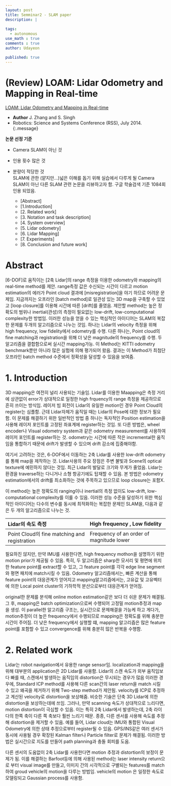 ```yaml
---
layout: post
title: Semminar2 - SLAM paper 
description: |
  
tags:
  - autonomous
use_math : true
comments : true
author: Udayeon

published: true
---
```


# (Review) LOAM: Lidar Odometry and Mapping in Real-time

[LOAM: Lidar Odometry and Mapping in Real-time](https://ieeexplore.ieee.org/document/7995716/metrics#metrics)   
- **Author** J. Zhang and S. Singh
- Robotics: Science and Systems Conference (RSS), July 2014.
{:.message}

**논문 선정 기준**   
* Camera SLAM이 아닌 것
* 인용 횟수 많은 것
* 분량이 적당한 것   
SLAM에 관한 (얕지만...)넓은 이해를 돕기 위해 실습에서 다루게 될 Camera SLAM이 아닌 다른 SLAM 관련 논문을 리뷰하고자 함.
구글 학술검색 기준 1084회 인용 되었음.

  - [Abstract]
  - [1.Introduction]
  - [2. Related work]
  - [3. Notation and task description]
  - [4. System overview]
  - [5. Lidar odometry]
  - [6. Lidar Mapping]
  - [7. Experiments]
  - [8. Conclusion and future work]

# Abstract
[6-DOF]로 움직이는 [2축 Lidar]의 range 측정을 이용한 odometry와 mapping의 real-time method를 제안.
range측정 값은 수신되는 시간이 다르고 motion estimation의 에러가 Point cloud 결과에 [misregistration]을 야기 하므로 어려운 문제임.
지금까지는 오프라인 [batch method]로 일관성 있는 3D map을 구축할 수 있었고 [loop closure]를 이용해 시간에 따른 [drift]를 줄였음.
제안할 method는 높은 정확도의 범위나 inertial(관성)의 측정이 필요없는 low-drift, low-computational complexity한 방법임. 
이러한 성능을 얻을 수 있는 핵심적인 아이디어는 SLAM의 복잡한 문제를 두개의 알고리즘으로 나누는 것임.
하나는 Lidar의 velocity 측정을 위해 high frequency, low fidelity에서 odometry를 수행. 다른 하나는, Point cloud의 fine matching과
registration을 위해 더 낮은 magnitude의 frequency를 수행. 두 알고리즘을 결합함으로써 실시간 mapping가능.
이 Method는 KITTI odometry benchmark뿐만 아니라 많은 실험에 의해 평가되어 왔음. 결과는 이 Method가 최첨단 오프라인 batch method
수준에서 정확성을 달성할 수 있음을 보여줌.

# 1. Introduction
3D mapping은 여전히 널리 사용되는 기술임. Lidar를 이용한 Maapping은 측정 거리에 상관없이 error가 상대적으로 일정한 high frquency의 
range 측정을 제공하므로 흔히 쓰이는 방식임. 레이저 빔 회전이 Lidar의 유일한 motion인 경우 Point Cloud의 register는 심플함. 
근데 Lidar자체가 움직일 때는 Lidar의 Pose에 대한 정보가 필요함. 이 문제를 해결하기 위한 일반적인 방법 중 하나는 독자적인 
Position estimation을 사용해 레이저 포인트를 고정된 좌표계에 register하는 것임. 또 다른 방법은, wheel encoder나 
Visual odometry system과 같은 odometry measurement를 사용하여 레이저 포인트를 register하는 것. odometry는 시간에 따른 
작은 incremental한 움직임을 통합하기 때문에 drift가 발생할 수 있으며 drift 감소에 집중해야함.   
   
여기서 고려하는 것은, 6-DOF에서 이동하는 2축 Lidar를 사용한 low-drift odometry를 통해 map을 제작하는 것.
Lidar사용의 주요 장점은 주변 불빛과 Scene의 optical texture에 예민하지 않다는 것임. 최근 Lidar의 발달로 크기와 무게가 줄었음.
Lidar는 환경을 traverse하는 다니거나 소형 항공기에도 탑재할 수 있음. 
본 방법은 odometry estimation에서의 drift를 최소화하는 것에 주목하고 있으므로 loop closure는 포함X.
   
이 method는 높은 정확도의 ranging이나 inertial의 측정 없이도 low-drift, low-computational complexity를 이룰 수 있음.
이러한 성능 수준을 달성하기 위한 핵심적인 아이디어는 다수의 변수를 동시에 최적화하는 복잡한 문제인 SLAM을, 
다음과 같은 두 개의 알고리즘으로 나누는 것.

|Lidar의 속도 측정|High frequency , Low fidelity|
|:---------------|:----------------------------|
|Point Cloud의 fine matching and registration|Frequency of an order of magnitude lower|

필요하진 않지만, 만약 IMU를 사용한다면, high frequency mothon을 설명하기 위한 motion prior가 제공될 수 있음.
특히, 두 알고리즘은 sharp한 모서리 및 평면에 위치한 feature point를 extract할 수 있고, 그 feature point를 각각 edge line segment와 
평면 패치에 match시킬 수 있음. Odometry 알고리즘에서는, 빠른 계산을 통해 feature point의 대응관계가 얻어지고
mapping알고리즘에서는, 고유값 및 고유벡터에 의한 Local point cluster의 기하학적 분산으로부터 대응관계가 얻어짐. 
   
original한 문제를 분석해 online motion estimation같은 보다 더 쉬운 문제가 해결됨. 그 후, mapping은 batch optimization으로써 
수행되어 고정밀 motion추정과 map을 생성. 이 parallel한 알고리즘 구조는, 실시간으로 문제해결을 가능케 하고 게다가, motion추정이
더 높은 frequency에서 수행되므로 mapping은 정확도를 위해 충분한 시간이 주어짐. 더 낮은 frequency에서 실행할 떄, mapping 알고리즘은
많은 feature point를 포함할 수 있고 convergence를 위해 충분히 많은 반복을 수행함. 
   
# 2. Related work
Lidar는 robot navigation에서 유용한 range sensor임. localization과 mapping을 위해 대부분의 application은 2D Lidar를 사용함. 
Lidar의 스캔 속도가 외부 움직임보다 빠를 때, 스캔에서 발생하는 움직임의 distortion은 무시되는 경우가 많음
이러한 경우에, Standard ICP method를 사용해 다른 scan간의 laser return을 match 시킬 수 있고 왜곡을 제거하기 위해 Two-step method가
제안됨. velocity를 ICP로 추정하고 계산된 velocity로 distortion을 보상해줌. 비슷한 기술은 단축 3D Lidar에 의한 distortion을 
보상하는데에 쓰임. 그러나, 만약 scanning 속도가 상대적으로 느리다면, motion distortion이 극심할 수 있음. 
이는 특히 2축 Lidar에서 발생하는데, 2축 라이다의 한쪽 축이 다른 쪽 축보다 훨씬 느리기 때문. 
종종, 다른 센서를 사용해 속도를 추정해 distortion을 제거할 수 있음. 예를  들어, Lidar cloud는 IMU와 통합된 Visual Odometry에 의한
상태 추정으로부터 register될 수 있음. GPS/INS같은 여러 센서가 동시에 사용될 경우 확장된 Kalman filter나 Particle filter로 문제가 
해결됨. 이러한 방법은 실시간으로 지도를 만들어 path planning과 충돌 회피를 도움. 
   
다른 센서의 도움없이 2축 Lidar를 사용한다면 motion 추정과 distortion의 보정이 문제가 됨. 이를 해결하는 Barfoot등에 의해 사용된 method는
laser intensity return으로 부터 visual image를 만들고, 이미지 간의 시각적으로 구별되는 features를 match하여 groud vehicle의 
motion을 다루는 방법임. vehicle의 motion 은 일정한 속도로 모델링되고 Gaussian process를 사용함. 
